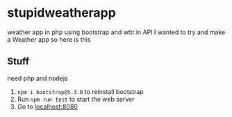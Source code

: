 # stupidweatherapp
weather app in php using bootstrap and wttr.in API
I wanted to try and make a Weather app so here is this

## Stuff
need php and nodejs
1. `npm i bootstrap@5.3.0` to reinstall bootstrap
2. Run `npm run test` to start the web server
3. Go to <a href="http://localhost:8080">localhost:8080</a>

